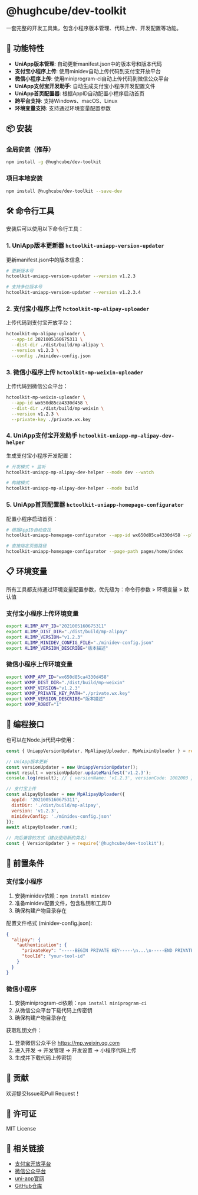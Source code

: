 # @hughcube/dev-toolkit

一套完整的开发工具集，包含小程序版本管理、代码上传、开发配置等功能。

## 🚀 功能特性

- **UniApp版本管理**: 自动更新manifest.json中的版本号和版本代码
- **支付宝小程序上传**: 使用minidev自动上传代码到支付宝开放平台
- **微信小程序上传**: 使用miniprogram-ci自动上传代码到微信公众平台
- **UniApp支付宝开发助手**: 自动生成支付宝小程序开发配置文件
- **UniApp首页配置器**: 根据AppID自动配置小程序启动首页
- **跨平台支持**: 支持Windows、macOS、Linux
- **环境变量支持**: 支持通过环境变量配置参数

## 📦 安装

### 全局安装（推荐）

```bash
npm install -g @hughcube/dev-toolkit
```

### 项目本地安装

```bash
npm install @hughcube/dev-toolkit --save-dev
```

## 🛠 命令行工具

安装后可以使用以下命令行工具：

### 1. UniApp版本更新器 `hctoolkit-uniapp-version-updater`

更新manifest.json中的版本信息：

```bash
# 更新版本号
hctoolkit-uniapp-version-updater --version v1.2.3

# 支持多位版本号
hctoolkit-uniapp-version-updater --version v1.2.3.4
```

### 2. 支付宝小程序上传 `hctoolkit-mp-alipay-uploader`

上传代码到支付宝开放平台：

```bash
hctoolkit-mp-alipay-uploader \
  --app-id 2021005160675311 \
  --dist-dir ./dist/build/mp-alipay \
  --version v1.2.3 \
  --config ./minidev-config.json
```

### 3. 微信小程序上传 `hctoolkit-mp-weixin-uploader`

上传代码到微信公众平台：

```bash
hctoolkit-mp-weixin-uploader \
  --app-id wx650d85ca4330d458 \
  --dist-dir ./dist/build/mp-weixin \
  --version v1.2.3 \
  --private-key ./private.wx.key
```

### 4. UniApp支付宝开发助手 `hctoolkit-uniapp-mp-alipay-dev-helper`

生成支付宝小程序开发配置：

```bash
# 开发模式 + 监听
hctoolkit-uniapp-mp-alipay-dev-helper --mode dev --watch

# 构建模式
hctoolkit-uniapp-mp-alipay-dev-helper --mode build
```

### 5. UniApp首页配置器 `hctoolkit-uniapp-homepage-configurator`

配置小程序启动首页：

```bash
# 根据AppID自动查找
hctoolkit-uniapp-homepage-configurator --app-id wx650d85ca4330d458 --platform mp-weixin

# 直接指定页面路径
hctoolkit-uniapp-homepage-configurator --page-path pages/home/index  
```

## 📋 环境变量

所有工具都支持通过环境变量配置参数，优先级为：命令行参数 > 环境变量 > 默认值

### 支付宝小程序上传环境变量

```bash
export ALIMP_APP_ID="2021005160675311"
export ALIMP_DIST_DIR="./dist/build/mp-alipay"
export ALIMP_VERSION="v1.2.3"
export ALIMP_MINIDEV_CONFIG_FILE="./minidev-config.json"
export ALIMP_VERSION_DESCRIBE="版本描述"
```

### 微信小程序上传环境变量

```bash
export WXMP_APP_ID="wx650d85ca4330d458"
export WXMP_DIST_DIR="./dist/build/mp-weixin"
export WXMP_VERSION="v1.2.3"
export WXMP_PRIVATE_KEY_PATH="./private.wx.key"
export WXMP_VERSION_DESCRIBE="版本描述"
export WXMP_ROBOT="1"
```

## 🔧 编程接口

也可以在Node.js代码中使用：

```javascript
const { UniappVersionUpdater, MpAlipayUploader, MpWeixinUploader } = require('@hughcube/dev-toolkit');

// UniApp版本更新
const versionUpdater = new UniappVersionUpdater();
const result = versionUpdater.updateManifest('v1.2.3');
console.log(result); // { versionName: 'v1.2.3', versionCode: 1002003 }

// 支付宝上传
const alipayUploader = new MpAlipayUploader({
  appId: '2021005160675311',
  distDir: './dist/build/mp-alipay',
  version: 'v1.2.3',
  minidevConfig: './minidev-config.json'
});
await alipayUploader.run();

// 向后兼容的方式（建议使用新的类名）
const { VersionUpdater } = require('@hughcube/dev-toolkit');
```

## 📄 前置条件

### 支付宝小程序

1. 安装minidev依赖：`npm install minidev`
2. 准备minidev配置文件，包含私钥和工具ID
3. 确保构建产物目录存在

配置文件格式 (minidev-config.json):
```json
{
  "alipay": {
    "authentication": {
      "privateKey": "-----BEGIN PRIVATE KEY-----\n...\n-----END PRIVATE KEY-----",
      "toolId": "your-tool-id"
    }
  }
}
```

### 微信小程序

1. 安装miniprogram-ci依赖：`npm install miniprogram-ci`
2. 从微信公众平台下载代码上传密钥
3. 确保构建产物目录存在

获取私钥文件：
1. 登录微信公众平台 https://mp.weixin.qq.com
2. 进入开发 → 开发管理 → 开发设置 → 小程序代码上传
3. 生成并下载代码上传密钥

## 🤝 贡献

欢迎提交Issue和Pull Request！

## 📄 许可证

MIT License

## 🔗 相关链接

- [支付宝开放平台](https://open.alipay.com/)
- [微信公众平台](https://mp.weixin.qq.com/)
- [uni-app官网](https://uniapp.dcloud.net.cn/)
- [GitHub仓库](https://github.com/hughcube-js/dev-toolkit) 